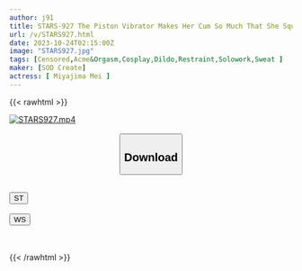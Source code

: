 ```yaml
---
author: j91
title: STARS-927 The Piston Vibrator Makes Her Cum So Much That She Squirts, And Says, "I’m Already Cumming!" A Super Pursuit Piston That Thrusts Deep Into The Vagina Even After Orgasm. Mei Miyajima
url: /v/STARS927.html
date: 2023-10-24T02:15:00Z
image: "STARS927.jpg"
tags: [Censored,Acme&Orgasm,Cosplay,Dildo,Restraint,Solowork,Sweat ]
maker: [SOD Create]
actress: [ Miyajima Mei ]
---
```



{{< rawhtml >}}

<div class="video" data-videoid="erBVbaKybjiYlyj">
    <a href="javascript:;">
        <img src="https://my.j91.asia/v/STARS927.jpg" width="WIDTH" height="HEIGHT" alt="STARS927.mp4" loading="lazy">
    </a>
</div>

<script type="text/javascript" src="https://j91.asia/asset/on-demand-st.js"></script>

<br>
  <link rel="stylesheet" href="https://j91.asia/asset/bs5.css">
  
  <center>
  <button class="btn btn-primary" type="button" data-bs-toggle="collapse" data-bs-target=".multi-collapse" aria-expanded="false" aria-controls="multiCollapseExample1 multiCollapseExample2"><h2>Download</h2></button></center>
</p>
<div class="row">
  <div class="col">
    <div class="collapse multi-collapse" id="multiCollapseExample1">
      <div class="card card-body">
	      	      <br>
<div class="buttons">  
<a href="https://streamtape.to/v/erBVbaKybjiYlyj"><button class="btn-hover color-3"><i class="fa fa-download"></i> ST</button></a></div>
    </div>
  </div>
</div>
  <div class="col">
    <div class="collapse multi-collapse" id="multiCollapseExample2">
      <div class="card card-body">
	      <br>
<div class="buttons">
    <a href="https://wolfstream.tv/v4o86rrsubsp"><button class="btn-hover color-9"><i class="fa fa-download"></i> WS</button></a></div>
<br><br>
      </div>
    </div>
  </div>
</div>

{{< /rawhtml >}}